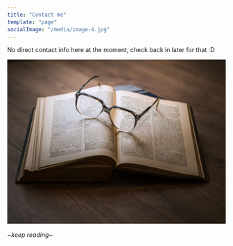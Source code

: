 ```yaml
---
title: "Contact me"
template: "page"
socialImage: "/media/image-4.jpg"
---
```


No direct contact info here at the moment, check back in later for that :D

![book with glasses](/media/image-4.jpg)

*~keep reading~*
